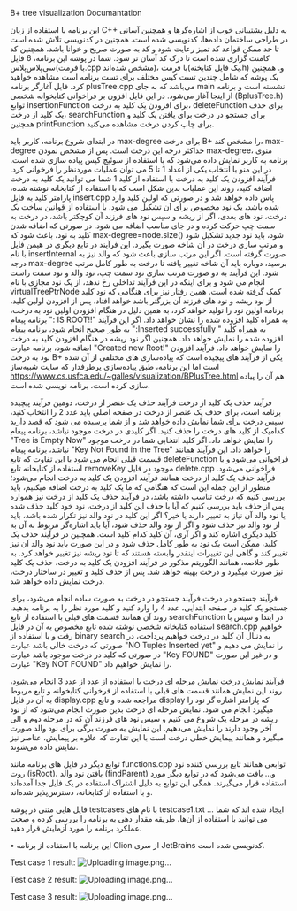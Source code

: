 B+ tree visualization
Documantation


این برنامه با استفاده از زبان C++ به دلیل پشتیبانی خوب از اشاره‌گرها و همچنین آسانی در طراحی ساختمان داده‌ها، کدنویسی شده است.
همچنین در کدنویسی تلاش شده است تا حد ممکن قواعد کد تمیز رعایت شود و کد به صورت صریح و خوانا باشد، همچنین کد کامنت گزاری شده است تا درک کد آسان تر شود.
شما در پوشه این برنامه، 6 فایل سی‌پلاس‌پلاس(با فرمت.cpp مشخص شده‌اند)، یک فایل کتابخنه)با فرمت.h) و. همچنین یک پوشه که شامل چندین تست کیس مختلف برای تست برنامه است مشاهده خواهید کرد.
فایل آغازگر برنامه plusTree.cpp می‌باشد که به جای main نشسته است و برنامه از اینجا آغاز می‌شود. در این فایل افزون بر فراخوانی کتابخوانه شخصی (BplusTree.h) توابع insertionFunction برای افزودن یک کلید به درخت، deleteFunction برای حذف یک کلید از درخت، searchFunction برای جستجو در درخت برای یافتن یک کلید و همچنین printFunction برای چاپ کردن درخت مشاهده می‌کنید.

در ابتدای شروع برنامه، کاربر باید max-degree برای درخت B+ را مشخص کند، max-degree حداکثر درجه این درخت است.
پس از مشخص نمودن max-degree، منوی برنامه به کاربر نمایش داده می‌شود که با استفاده از سوئیچ کیس پیاده سازی شده است. در این منو با انتخاب یکی از اعداد 1 تا 5 می توان عملیات موردنظر را فرخوانی کرد.
فرآیند افزودن یک کلید به درخت
با استفاده از کلید 1 شما می توانید یک کلید به درخت اضافه کنید، روند این عملیات بدین شکل است که با استفاده از کتابخانه نوشته شده، پارامتر کلید به فایل insert.cpp  پاس داده خواهد شد و در صورتی که اولین کلید وارد شده باشد، یک نود مخصوص برای آن تشکیل می شود.
با استفاده از قوانین ساخت یک درخت، نود های بعدی، اگر از ریشه و سپس نود های فرزند آن کوچکتر باشد، در درخت به سمت چپ حرکت کرده و در جای مناسب اضافه می شود. در صورتی که اضافه شدن کلید به نود، باعث شود که max-degree=node.size() شود، باید نود جدید تشکیل شود و مرتب سازی درخت در آن شاخه صورت بگیرد. این فرآیند در تابع دیگری در هیمن فایل با نام insertInternal صورت گرفته است. اگر این مرتب سازی باعث شود که والد نیز به درجه max-degree برسید، دوباره باید آن شاخه تغییر یافته تا درخت به طور کامل مرتب شود. این فرآیند به دو صورت مرتب سازی نود سمت چپ، نود والد و نود سمت راست انجام می شود و برای اینکه در این فرآیند تداخلی رخ ندهد، از یک نود مجازی با نام virtualTreePtrNode کمک گرفته شده است.
همین رفتار نیز برای هنگامی که نود کلید از نود ریشه و نود های فرزند آن بزرگتر باشد خواهد افتاد.
پس از افزودن اولین کلید، برنامه اولین نود را تولید خواهد کرد، به همین دلیل در هنگام افزودن اولین نود به درخت، برنامه پیغام ": IS ROOT!!" به همراه کلید افزوده شده را نشان خواهد داد.
اگر این فرآیند به طور صحیح انجام شود، برنامه پیغام ":Inserted successfully " به همراه کلید افزوده شده را نمایش خواهد داد.
همچنین اگر نود ریشه در هنگام افزودن کلید به درخت اضافه شود، برنامه عبارت "Created new Root!" را نمایش خواهد داد.
فرآیند افزودن نود به درخت B+ یکی از فرآیند های پیچیده است که پیاده‌سازی های مختلفی از آن شده است اما این برنامه، طبق پیاده‌سازی پرطرفدار که سایت شبیه‌ساز https://www.cs.usfca.edu/~galles/visualization/BPlusTree.html هم آن را پیاده سازی کرده است، برنامه نویسی شده است.

فرآیند حذف یک کلید از درخت
فرآیند حذف یک عنصر از درخت، دومین فرآیند پیچیده برنامه است، برای حذف یک عنصر از درخت در صفحه اصلی باید عدد 2 را انتخاب کنید، سپس درخت برای شما نمایش داده خواهد شد و از شما پرسیده می شود که قصد دارید کدامیک از کلید های درخت را حذف کنید. اگر کلیدی در درخت موجود نباشد، برنامه پیغام "Tree is Empty Now" را نمایش خواهد داد. اگر کلید انتخابی شما در درخت موجود نباشد، برنامه پیغام "Key Not Found in the Tree" را خواهد داد.
این فرآیند همانند قسمت قبلی انجام می شود با این تفاوت که تابع deleteFunction فراخوانی می‌شود و با استفاده از کتابخانه تابع removeKey موجود در فایل delete.cpp فراخوانی می‌شود.
فرآیند حذف یک کلید از درخت همانند فرآیند افزودن یک کلید به درخت انجام می‌شود؛ منظور از این جمله این است که هنگامی که ما یک کلید به درخت اضافه میکنیم، باید بررسی کنیم که درخت تناسب داشته باشد، در فرآیند حذف یک کلید از درخت نیز همواره پس از حذف باید بررسی کنیم که آیا با حذف این کلید از درخت، نود خود کلید حذف شده یا نود والد آن نیاز به تغییر دارند یا خیر؟
اگر این کلید در نود والد نیز تکرار شده باشد، باید از نود والد نیز حذف شود و اگر از نود والد حذف شود، آیا باید اشاره‌گر مربوط به آن به کلید دیگری اشاره کند و اگر آری، آن کلید کدام کلید است.
همچنین در فرآیند حذف یک کلید، ممکن است یک نود به طور کامل حذف شود و در این صورت باید نود والد آن نیز تغییر کند و گاهی این تغییرات اینقدر وابسته هستند که تا نود ریشه نیز تغییر خواهد کرد.
به طور خلاصه، همانند الگوریتم مذکور در فرآیند افزودن یک کلید به درخت، حذف یک کلید نیز صورت میگیرد و درخت بهینه خواهد شد.
پس از حذف کلید و تغییر در ساختار درخت، درخت نمایش داده خواهد شد.

فرآیند جستجو در درخت
فرآیند جستجو در درخت به صورت ساده انجام می‌شود، برای جستجو یک کلید در صفحه ابتدایی، عدد 4 را وارد کنید و کلید مورد نظر را به برنامه بدهید. روند آن  همانند قسمت های قبلی با استفاده از تابع searchFunction در ابتدا و سپس با استفاده کتابخانه شخصی نوشته شده تابع مخصوص به آن در فایل search.cpp خواهیم رفت و با استفاده از binary search به دنبال آن کلید در درخت خواهیم پرداخت، در صورتی که درخت خالی باشد عبارت "NO Tuples Inserted yet" را نمایش می دهیم و در صورتی که کلید در درخت موجود باشد عبارت "Key FOUND"  و در غیر این صورت عبارت "Key NOT FOUND"  را نمایش خواهیم داد.



فرآیند نمایش درخت
نمایش مرحله ای درخت با استفاده از عدد از عدد 3 انجام می‌شود، روند این نمایش همانند قسمت های قبلی با استفاده از فرخوانی کتابخوانه و تابع مربوط به آن در فایل display.cpp مراجعه شده و تابع display که پارامتر اشاره گر نود را میگیرد انجام می شود.
نمایش مرحله ای درخت بدین صورت انجام می‌شود که از نود ریشه در مرحله یک شروع می کنیم و سپس نود های فرزند آن که در مرحله دوم و الی آخر وجود دارند را نمایش می‌دهیم.
این نمایش به صورت برگی برای نود والد صورت میگیرد و همانند پیمایش خطی درخت است با این تفاوت که علاوه بر پیمایش، عناصر نیز نمایش داده می‌شوند.

توابع دیگر
در فایل های برنامه مانند functions.cpp توابعی همانند تابع بررسی کننده نود روت (isRoot)، یافتن نود والد (findParent) و... یافت می‌شود که در توابع دیگر مورد استفاده قرار می‌گیرند.
همگی این توابع به دلیل اشتراک استفاده در یک فایل جدا آمده‌اند و با استفاده از کتابخانه، دسترس‌پذیر شده‌اند.






فایل هایی متنی در پوشه testcases با نام های testcase1.txt … ایجاد شده اند که شما می توانید با استفاده از آن‌ها، طریقه مقدار دهی به برنامه را بررسی کرده و صحت عملکرد برنامه را مورد آزمایش قرار دهید.

•	این برنامه با استفاده از برنامه Clion از سری JetBrains کدنویسی شده است.

Test case 1 result:
![Uploading image.png…]()

Test case 2 result:
![Uploading image.png…]()

Test case 3 result:
![Uploading image.png…]()
